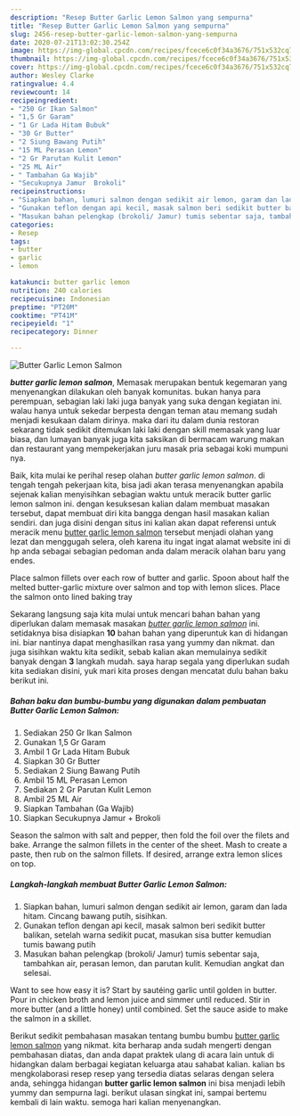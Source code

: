```yaml
---
description: "Resep Butter Garlic Lemon Salmon yang sempurna"
title: "Resep Butter Garlic Lemon Salmon yang sempurna"
slug: 2456-resep-butter-garlic-lemon-salmon-yang-sempurna
date: 2020-07-21T13:02:30.254Z
image: https://img-global.cpcdn.com/recipes/fcece6c0f34a3676/751x532cq70/butter-garlic-lemon-salmon-foto-resep-utama.jpg
thumbnail: https://img-global.cpcdn.com/recipes/fcece6c0f34a3676/751x532cq70/butter-garlic-lemon-salmon-foto-resep-utama.jpg
cover: https://img-global.cpcdn.com/recipes/fcece6c0f34a3676/751x532cq70/butter-garlic-lemon-salmon-foto-resep-utama.jpg
author: Wesley Clarke
ratingvalue: 4.4
reviewcount: 14
recipeingredient:
- "250 Gr Ikan Salmon"
- "1,5 Gr Garam"
- "1 Gr Lada Hitam Bubuk"
- "30 Gr Butter"
- "2 Siung Bawang Putih"
- "15 ML Perasan Lemon"
- "2 Gr Parutan Kulit Lemon"
- "25 ML Air"
- " Tambahan Ga Wajib"
- "Secukupnya Jamur  Brokoli"
recipeinstructions:
- "Siapkan bahan, lumuri salmon dengan sedikit air lemon, garam dan lada hitam. Cincang bawang putih, sisihkan."
- "Gunakan teflon dengan api kecil, masak salmon beri sedikit butter balikan, setelah warna sedikit pucat, masukan sisa butter kemudian tumis bawang putih"
- "Masukan bahan pelengkap (brokoli/ Jamur) tumis sebentar saja, tambahkan air, perasan lemon, dan parutan kulit. Kemudian angkat dan selesai."
categories:
- Resep
tags:
- butter
- garlic
- lemon

katakunci: butter garlic lemon 
nutrition: 240 calories
recipecuisine: Indonesian
preptime: "PT20M"
cooktime: "PT41M"
recipeyield: "1"
recipecategory: Dinner

---
```



![Butter Garlic Lemon Salmon](https://img-global.cpcdn.com/recipes/fcece6c0f34a3676/751x532cq70/butter-garlic-lemon-salmon-foto-resep-utama.jpg)

<b><i>butter garlic lemon salmon</i></b>, Memasak merupakan bentuk kegemaran yang menyenangkan dilakukan oleh banyak komunitas. bukan hanya para perempuan, sebagian laki laki juga banyak yang suka dengan kegiatan ini. walau hanya untuk sekedar berpesta dengan teman atau memang sudah menjadi kesukaan dalam dirinya. maka dari itu dalam dunia restoran sekarang tidak sedikit ditemukan laki laki dengan skill memasak yang luar biasa, dan lumayan banyak juga kita saksikan di bermacam warung makan dan restaurant yang mempekerjakan juru masak pria sebagai koki mumpuni nya.

Baik, kita mulai ke perihal resep olahan <i>butter garlic lemon salmon</i>. di tengah tengah pekerjaan kita, bisa jadi akan terasa menyenangkan apabila sejenak kalian menyisihkan sebagian waktu untuk meracik butter garlic lemon salmon ini. dengan kesuksesan kalian dalam membuat masakan tersebut, dapat membuat diri kita bangga dengan hasil masakan kalian sendiri. dan juga disini dengan situs ini kalian akan dapat referensi untuk meracik menu <u>butter garlic lemon salmon</u> tersebut menjadi olahan yang lezat dan menggugah selera, oleh karena itu ingat ingat alamat website ini di hp anda sebagai sebagian pedoman anda dalam meracik olahan baru yang endes.

Place salmon fillets over each row of butter and garlic. Spoon about half the melted butter-garlic mixture over salmon and top with lemon slices. Place the salmon onto lined baking tray


Sekarang langsung saja kita mulai untuk mencari bahan bahan yang diperlukan dalam memasak masakan <u><i>butter garlic lemon salmon</i></u> ini. setidaknya bisa disiapkan <b>10</b> bahan bahan yang diperuntuk kan di hidangan ini. biar nantinya dapat menghasilkan rasa yang yummy dan nikmat. dan juga sisihkan waktu kita sedikit, sebab kalian akan memulainya sedikit banyak dengan <b>3</b> langkah mudah. saya harap segala yang diperlukan sudah kita sediakan disini, yuk mari kita proses dengan mencatat dulu bahan baku berikut ini.

<!--inarticleads1-->

##### Bahan baku dan bumbu-bumbu yang digunakan dalam pembuatan Butter Garlic Lemon Salmon:

1. Sediakan 250 Gr Ikan Salmon
1. Gunakan 1,5 Gr Garam
1. Ambil 1 Gr Lada Hitam Bubuk
1. Siapkan 30 Gr Butter
1. Sediakan 2 Siung Bawang Putih
1. Ambil 15 ML Perasan Lemon
1. Sediakan 2 Gr Parutan Kulit Lemon
1. Ambil 25 ML Air
1. Siapkan  Tambahan (Ga Wajib)
1. Siapkan Secukupnya Jamur + Brokoli


Season the salmon with salt and pepper, then fold the foil over the filets and bake. Arrange the salmon fillets in the center of the sheet. Mash to create a paste, then rub on the salmon fillets. If desired, arrange extra lemon slices on top. 

<!--inarticleads2-->

##### Langkah-langkah membuat Butter Garlic Lemon Salmon:

1. Siapkan bahan, lumuri salmon dengan sedikit air lemon, garam dan lada hitam. Cincang bawang putih, sisihkan.
1. Gunakan teflon dengan api kecil, masak salmon beri sedikit butter balikan, setelah warna sedikit pucat, masukan sisa butter kemudian tumis bawang putih
1. Masukan bahan pelengkap (brokoli/ Jamur) tumis sebentar saja, tambahkan air, perasan lemon, dan parutan kulit. Kemudian angkat dan selesai.


Want to see how easy it is? Start by sautéing garlic until golden in butter. Pour in chicken broth and lemon juice and simmer until reduced. Stir in more butter (and a little honey) until combined. Set the sauce aside to make the salmon in a skillet. 

Berikut sedikit pembahasan masakan tentang bumbu bumbu <u>butter garlic lemon salmon</u> yang nikmat. kita berharap anda sudah mengerti dengan pembahasan diatas, dan anda dapat praktek ulang di acara lain untuk di hidangkan dalam berbagai kegiatan keluarga atau sahabat kalian. kalian bs mengkolaborasi resep resep yang tersedia diatas selaras dengan selera anda, sehingga hidangan <b>butter garlic lemon salmon</b> ini bisa menjadi lebih yummy dan sempurna lagi. berikut ulasan singkat ini, sampai bertemu kembali di lain waktu. semoga hari kalian menyenangkan.
